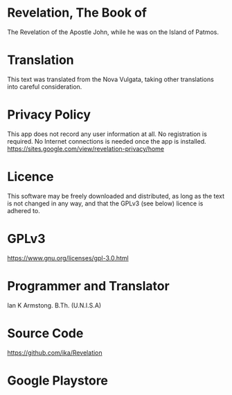 # Revelation, The Book of

The Revelation of the Apostle John, while he was on the Island of Patmos.

# Translation

This text was translated from the Nova Vulgata, taking other translations into careful consideration.

# Privacy Policy

This app does not record any user information at all. No registration is required. No Internet connections is needed once the app is installed.
https://sites.google.com/view/revelation-privacy/home

# Licence

This software may be freely downloaded and distributed, as long as the text is not changed in any way, and that the GPLv3 (see below) licence is adhered to.

# GPLv3

https://www.gnu.org/licenses/gpl-3.0.html

# Programmer and Translator
Ian K Armstong. B.Th. (U.N.I.S.A)

# Source Code

https://github.com/ika/Revelation

# Google Playstore
